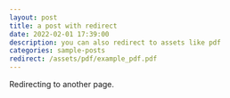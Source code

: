 ```yaml
---
layout: post
title: a post with redirect
date: 2022-02-01 17:39:00
description: you can also redirect to assets like pdf
categories: sample-posts
redirect: /assets/pdf/example_pdf.pdf
---
```


Redirecting to another page.

